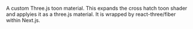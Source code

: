 A custom Three.js toon material. This expands the cross hatch toon shader and applyies it as a three.js material. It is wrapped by react-three/fiber within Next.js.